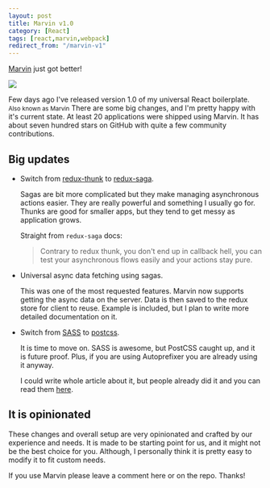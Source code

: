 ```yaml
---
layout: post
title: Marvin v1.0
category: [React]
tags: [react,marvin,webpack]
redirect_from: "/marvin-v1"
---
```


[Marvin](https://github.com/workco/marvin/) just got better!

![](https://github.com/workco/marvin/raw/master/marvin.jpg)

Few days ago I've released version 1.0 of my
<label class="SideNote-trigger">universal React boilerplate.</label>
<small class="SideNote">Also known as Marvin</small>
There are some big changes, and I'm pretty happy with it's current state.
At least 20 applications were shipped using Marvin.
It has about seven hundred stars on GitHub with quite a few community contributions.

<!--more-->

## Big updates

* Switch from [redux-thunk](https://github.com/gaearon/redux-thunk) to [redux-saga](https://github.com/redux-saga/redux-saga).

  Sagas are bit more complicated but they make managing asynchronous actions easier.
  They are really powerful and something I usually go for.
  Thunks are good for smaller apps, but they tend to get messy as application grows.

  Straight from `redux-saga` docs:

  > Contrary to redux thunk, you don't end up in callback hell, you can test your asynchronous flows easily and your actions stay pure.

* Universal async data fetching using sagas.

  This was one of the most requested features.
  Marvin now supports getting the async data on the server.
  Data is then saved to the redux store for client to reuse.
  Example is included, but I plan to write more detailed documentation on it.

* Switch from [SASS](http://sass-lang.com/) to [postcss](https://github.com/postcss/postcss).

  It is time to move on. SASS is awesome, but PostCSS caught up, and it is future proof.
  Plus, if you are using Autoprefixer you are already using it anyway.

  I could write whole article about it,
  but people already did it and you can read them [here](https://github.com/postcss/postcss#articles).

## It is opinionated

These changes and overall setup are very opinionated and crafted by our experience and needs.
It is made to be starting point for us, and it might not be the best choice for you.
Although, I personally think it is pretty easy to modify it to fit custom needs.

If you use Marvin please leave a comment here or on the repo. Thanks!
